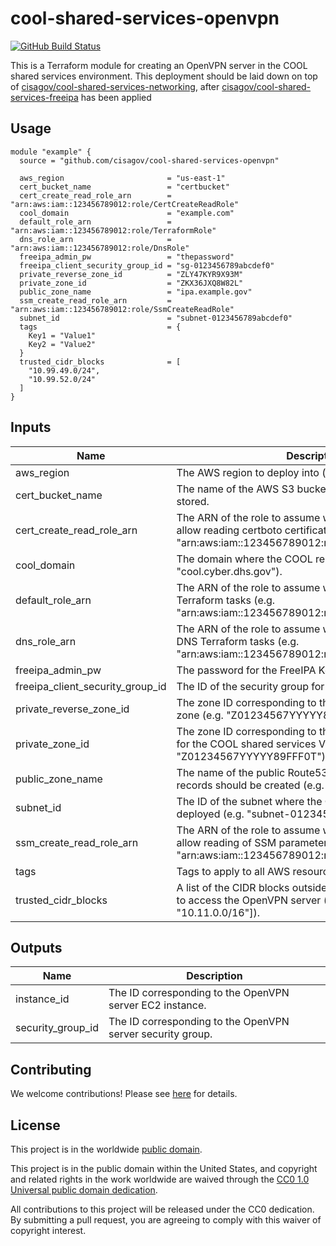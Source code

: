 # cool-shared-services-openvpn #

[![GitHub Build Status](https://github.com/cisagov/cool-shared-services-openvpn/workflows/build/badge.svg)](https://github.com/cisagov/cool-shared-services-openvpn/actions)

This is a Terraform module for creating an OpenVPN server in the COOL
shared services environment.  This deployment should be laid down on
top of
[cisagov/cool-shared-services-networking](https://github.com/cisagov/cool-shared-services-networking),
after
[cisagov/cool-shared-services-freeipa](https://github.com/cisagov/cool-shared-services-freeipa)
has been applied

## Usage ##

```hcl
module "example" {
  source = "github.com/cisagov/cool-shared-services-openvpn"

  aws_region                       = "us-east-1"
  cert_bucket_name                 = "certbucket"
  cert_create_read_role_arn        = "arn:aws:iam::123456789012:role/CertCreateReadRole"
  cool_domain                      = "example.com"
  default_role_arn                 = "arn:aws:iam::123456789012:role/TerraformRole"
  dns_role_arn                     = "arn:aws:iam::123456789012:role/DnsRole"
  freeipa_admin_pw                 = "thepassword"
  freeipa_client_security_group_id = "sg-0123456789abcdef0"
  private_reverse_zone_id          = "ZLY47KYR9X93M"
  private_zone_id                  = "ZKX36JXQ8W82L"
  public_zone_name                 = "ipa.example.gov"
  ssm_create_read_role_arn         = "arn:aws:iam::123456789012:role/SsmCreateReadRole"
  subnet_id                        = "subnet-0123456789abcdef0"
  tags                             = {
    Key1 = "Value1"
    Key2 = "Value2"
  }
  trusted_cidr_blocks              = [
    "10.99.49.0/24",
    "10.99.52.0/24"
  ]
}
```

## Inputs ##

| Name | Description | Type | Default | Required |
|------|-------------|:----:|:-------:|:--------:|
| aws_region | The AWS region to deploy into (e.g. us-east-1). | string | | yes |
| cert_bucket_name | The name of the AWS S3 bucket where certificates are stored. | string | `cool-certificates` | no |
| cert_create_read_role_arn | The ARN of the role to assume when creating a role to allow reading certboto certificate data (e.g. "arn:aws:iam::123456789012:role/CertCreateReadRole"). | string | | yes |
| cool_domain | The domain where the COOL resources reside (e.g. "cool.cyber.dhs.gov"). | string | `cool.cyber.dhs.gov` | no |
| default_role_arn | The ARN of the role to assume when performing most Terraform tasks (e.g. "arn:aws:iam::123456789012:role/TerraformRole"). | string | | yes |
| dns_role_arn | The ARN of the role to assume when performing public DNS Terraform tasks (e.g. "arn:aws:iam::123456789012:role/DnsRole"). | string | | yes |
| freeipa_admin_pw | The password for the FreeIPA Kerberos admin role. | string | | yes |
| freeipa_client_security_group_id | The ID of the security group for FreeIPA clients. | string | | yes |
| private_reverse_zone_id | The zone ID corresponding to the private Route53 reverse zone (e.g. "Z01234567YYYYY89FFF0T"). | string | | yes |
| private_zone_id | The zone ID corresponding to the private Route53 zone for the COOL shared services VPC (e.g. "Z01234567YYYYY89FFF0T"). | string | | yes |
| public_zone_name | The name of the public Route53 zone where public DNS records should be created (e.g. "cyber.dhs.gov."). | string | `cyber.dhs.gov` | no |
| subnet_id | The ID of the subnet where the OpenVPN server is to be deployed (e.g. "subnet-0123456789abcdef0"). | string | | yes |
| ssm_create_read_role_arn | The ARN of the role to assume when creating a role to allow reading of SSM parameters (e.g. "arn:aws:iam::123456789012:role/SsmCreateReadRole") | string | | yes |
| tags | Tags to apply to all AWS resources created. | map(string) | `{}` | no |
| trusted_cidr_blocks | A list of the CIDR blocks outside the VPC that are allowed to access the OpenVPN server (e.g. ["10.10.0.0/16", "10.11.0.0/16"]). | list(string) | `[]` | no |

## Outputs ##

| Name | Description |
|------|-------------|
| instance_id | The ID corresponding to the OpenVPN server EC2 instance. |
| security_group_id | The ID corresponding to the OpenVPN server security group. |

## Contributing ##

We welcome contributions!  Please see [here](CONTRIBUTING.md) for
details.

## License ##

This project is in the worldwide [public domain](LICENSE).

This project is in the public domain within the United States, and
copyright and related rights in the work worldwide are waived through
the [CC0 1.0 Universal public domain
dedication](https://creativecommons.org/publicdomain/zero/1.0/).

All contributions to this project will be released under the CC0
dedication. By submitting a pull request, you are agreeing to comply
with this waiver of copyright interest.
